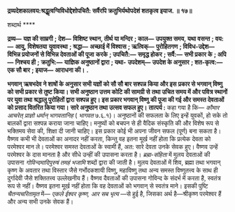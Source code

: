 **द्रव्यदेशकालवय:श्रद्धॢत्वग्विविधोद्देशोपचितै: सर्वैरपि क्रतुभिर्यथोपदेशं शतकृत्व इयाज. ॥ १७॥** 

शब्दार्थ **** 

**द्रव्य—** **यज्ञ की साम्रगी** **; देश—** **विशिष्ट स्थान, तीर्थ या मन्दिर** **; काल—** **उपयुक्त समय, यथा वसन्त** **; वय:—** **आयु, विशेषतया** **युवावस्था** **; श्रद्धा—** **अच्छाई में विश्वास** **; ऋत्विक्—** **पुरोहितगण** **; विविध-उद्देश—** **विभिन्न प्रयोजनों से विभिन्न देवताओं की पूजा** **करके** **; उपचितै:—** **समृद्ध होकर** **; सर्वै:—** **सभी प्रकार के** **; अपि—** **निश्चय ही** **; क्रतुभि:—** **याज्ञिक अनुष्ठानों द्वारा** **; यथा-** **उपदेशम्—** **उपदेश के अनुसार** **; शत-कृत्व:—** **एक सौ बार** **; इयाज—** **आराधना की।** **.** 

**भगवान् ऋषभदेव ने शाषों के अनुसार सभी यज्ञों को सौ सौ बार सश्पन्न किया और इस** **प्रकार से भगवान् विष्णु को सभी प्रकार से तुष्ट किया। सभी अनुष्ठान उत्तम कोटि की सामग्री से** **तथा उचित समय में और पवित्र स्थानों पर युवा तथा श्रद्धालु पुरोहितों द्वारा सश्पन्न हुए। इस** **प्रकार भगवान् विष्णु की पूजा की गई और समस्त देवताओं को प्रसाद वितरित किया गया।** **सारे अनुष्ठान तथा उत्सव सफल हुए।** **तात्पर्य :** कहा गया है कि— *कौमार आचरेत् प्राज्ञो धर्मान् भागवतानिह* ( *भागवत* ७.६.१)। अनुष्ठानों की सफलता के लिए इन्हें युवकों, हो सके तो बालकों द्वारा सश्पन्न कराया जाना चाहिए। मनुष्यों को बचपन से ही वैदिक संस्कृति की और विशेष रूप से भक्तिमय सेवा की, शिक्षा दी जानी चाहिए। इस प्रकार कोई भी अपना जीवन सफल (पूर्ण) बना सकता है। वैष्णव कभी भी देवताओं का अनादर नहीं करता, किन्तु वह इतना मूर्ख नहीं होता कि प्रत्येक देवता को परमेश्वर मान ले। परमेश्वर समस्त देवताओं के स्वामी हैं, अत: सारे देवता उनके सेवक हुए। वैष्णव उन्हें परमेश्वर के दास मानता है और सीधे उन्हीं की उपासना करता है। *ब्रह्म-संहिता* में मुलय देवताओं की उपासना *गोविन्दमादिपुरुषं तमहं भजामि* शब्दों द्वारा की जाती है। मुलय देवताओं में शिव, ब्रह्मा तथा भगवान् कृष्ण के अवतार तथा विस्तार जैसे गर्भोदकशायी विष्णु, महाविष्णु तथा अन्य समस्त विष्णुतत्त्व के साथ ही दुर्गादेवी जैसे शक्तितत्त्व उल्लेखनीय हैं। वैष्णव दैवताओं की उपासना गोविन्द के संदर्भ में करता है, स्वतंत्र रूप से नहीं। वैष्णव इतना मूर्ख नहीं होता कि वह देवताओं को भगवान् से स्वतंत्र माने। इसकी पुष्टि *चैतन्यचरितामृत* में— *एकले ईश्वर कृष्ण, आर सब भृत्य* —से हुई है, जिसका अर्थ है—श्रीकृष्ण परमेश्वर हैं और अन्य सभी उनके सेवक हैं।  
